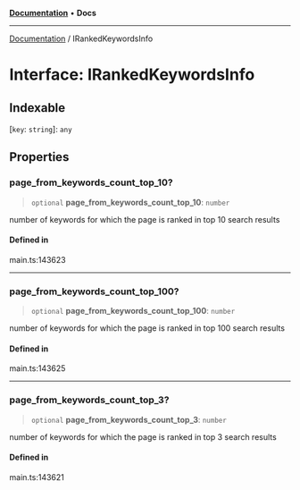 [**Documentation**](../README.md) • **Docs**

***

[Documentation](../README.md) / IRankedKeywordsInfo

# Interface: IRankedKeywordsInfo

## Indexable

 \[`key`: `string`\]: `any`

## Properties

### page\_from\_keywords\_count\_top\_10?

> `optional` **page\_from\_keywords\_count\_top\_10**: `number`

number of keywords for which the page is ranked in top 10 search results

#### Defined in

main.ts:143623

***

### page\_from\_keywords\_count\_top\_100?

> `optional` **page\_from\_keywords\_count\_top\_100**: `number`

number of keywords for which the page is ranked in top 100 search results

#### Defined in

main.ts:143625

***

### page\_from\_keywords\_count\_top\_3?

> `optional` **page\_from\_keywords\_count\_top\_3**: `number`

number of keywords for which the page is ranked in top 3 search results

#### Defined in

main.ts:143621

